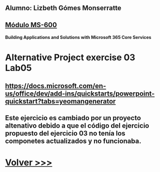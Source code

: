 ## Alumno: Lizbeth Gómes Monserratte

## <u>Módulo MS-600</u>
####  Building Applications and Solutions with Microsoft 365 Core Services



# Alternative Project exercise 03 Lab05

 ## https://docs.microsoft.com/en-us/office/dev/add-ins/quickstarts/powerpoint-quickstart?tabs=yeomangenerator



## Este ejercicio es cambiado por un proyecto altenativo debido a que el código del ejercicio propuesto del ejercicio 03  no tenía los componetes actualizados y no funcionaba.






# [Volver >>>](https://github.com/liztraining2021/MS-600-Building-Applications-and-Solutions-with-Microsoft-365-Core-Services/blob/master/readme.md)

